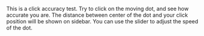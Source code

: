 This is a click accuracy test. Try to click on the moving dot, and see how accurate you are. The distance between center of the dot and your click position will be shown on sidebar. 
You can use the slider to adjust the speed of the dot.